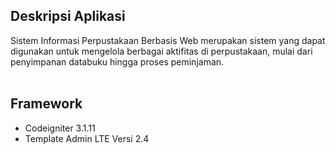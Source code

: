 ## Deskripsi Aplikasi
Sistem Informasi Perpustakaan Berbasis Web merupakan sistem yang dapat digunakan untuk mengelola berbagai aktifitas di perpustakaan, mulai dari penyimpanan databuku hingga proses peminjaman.
<br><br>

##  Framework
* Codeigniter 3.1.11
* Template Admin LTE  Versi 2.4

